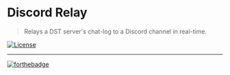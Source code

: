 # Discord Relay
> Relays a DST server's chat-log to a Discord channel in real-time.

[![License](https://img.shields.io/github/license/dst-academy/infrastructure-discord-relay.svg?maxAge=2592000?style=flat-square)](https://github.com/dst-academy/infrastructure-discord-relay/blob/develop/LICENSE.md)

---

[![forthebadge](http://forthebadge.com/images/badges/built-with-love.svg)](http://forthebadge.com)
